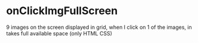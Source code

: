 # onClickImgFullScreen
9 images on the screen displayed in grid, when I click on 1 of the images, in takes full available space (only HTML CSS)

